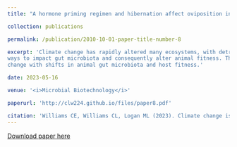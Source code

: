 ```yaml
---
title: "A hormone priming regimen and hibernation affect oviposition in the boreal toad (<i>Anaxyrus boreas boreas</i>)"

collection: publications

permalink: /publication/2010-10-01-paper-title-number-8

excerpt: 'Climate change has rapidly altered many ecosystems, with detrimental effects for biodiversity across the globe. In recent years, it has become increasingly apparent that the microorganisms that live in and on animals can substantially affect host health and physiology, and the structure and function of these microbial communities can be highly sensitive to environmental variables. To date, most studies have focused on the effects of increasing mean temperature on gut microbiota, yet other aspects of climate are also shifting, including temperature variation, seasonal dynamics, precipitation and the frequency of severe weather events. This array of environmental pressures might interact in complex and non-intuitiveways to impact gut microbiota and consequently alter animal fitness. Therefore, understanding the impacts of climate change on animals requires a consideration of multiple types of environmental stressors and their interactive effects on gut microbiota. Here, we present an overview of some of the major findings in research on climatic effects on microbial communities in the animal gut. Although ample evidence has now accumulated that shifts in mean temperature can have important effects on gut microbiota and their hosts, much less work has been conducted on the effects of other climatic variables and their interactions. We provide recommendations for additional research needed to mechanistically link climatechange with shifts in animal gut microbiota and host fitness.'

date: 2023-05-16

venue: '<i>Microbial Biotechnology</i>'

paperurl: 'http://clw224.github.io/files/paper8.pdf'

citation: 'Williams CE, Williams CL, Logan ML (2023). Climate change is not just global warming: Multidimensional impacts on animal gut microbiota. <i>Microbial Biotechnology</i>, 2023;00:1–9.'
---
```


[Download paper here](http://clw224.github.io/files/paper8.pdf)
